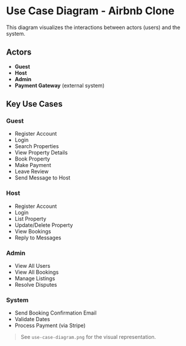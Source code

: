 # Use Case Diagram - Airbnb Clone

This diagram visualizes the interactions between actors (users) and the system.

## Actors
- **Guest**
- **Host**
- **Admin**
- **Payment Gateway** (external system)

## Key Use Cases

### Guest
- Register Account
- Login
- Search Properties
- View Property Details
- Book Property
- Make Payment
- Leave Review
- Send Message to Host

### Host
- Register Account
- Login
- List Property
- Update/Delete Property
- View Bookings
- Reply to Messages

### Admin
- View All Users
- View All Bookings
- Manage Listings
- Resolve Disputes

### System
- Send Booking Confirmation Email
- Validate Dates
- Process Payment (via Stripe)

> See `use-case-diagram.png` for the visual representation.
